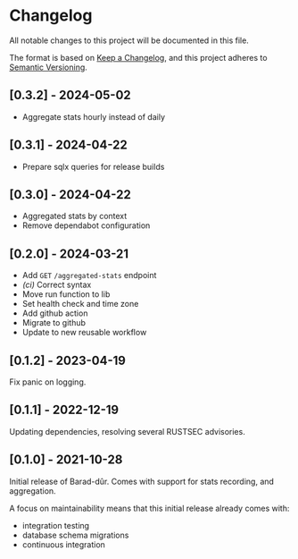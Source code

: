 # Changelog

All notable changes to this project will be documented in this file.

The format is based on [Keep a
Changelog](https://keepachangelog.com/en/1.0.0/), and this project adheres to
[Semantic Versioning](https://semver.org/spec/v2.0.0.html).

## [0.3.2] - 2024-05-02

- Aggregate stats hourly instead of daily

## [0.3.1] - 2024-04-22

- Prepare sqlx queries for release builds

## [0.3.0] - 2024-04-22

- Aggregated stats by context
- Remove dependabot configuration

## [0.2.0] - 2024-03-21

- Add `GET` `/aggregated-stats` endpoint
- *(ci)* Correct syntax
- Move run function to lib
- Set health check and time zone
- Add github action
- Migrate to github
- Update to new reusable workflow

## [0.1.2] - 2023-04-19

Fix panic on logging.

## [0.1.1] - 2022-12-19

Updating dependencies, resolving several RUSTSEC advisories.

## [0.1.0] - 2021-10-28

Initial release of Barad-dûr. Comes with support for stats recording,
and aggregation.

A focus on maintainability means that this initial release already comes with:
- integration testing
- database schema migrations
- continuous integration
